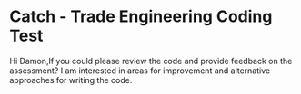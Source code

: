 # Catch - Trade Engineering Coding Test

Hi Damon,If you could please review the code and provide feedback on the assessment? I am interested in areas for improvement and alternative approaches for writing the code.
